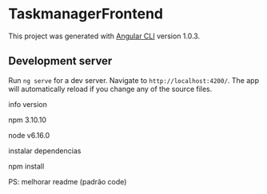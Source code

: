 # TaskmanagerFrontend

This project was generated with [Angular CLI](https://github.com/angular/angular-cli) version 1.0.3.

## Development server

Run `ng serve` for a dev server. Navigate to `http://localhost:4200/`. The app will automatically reload if you change any of the source files.

info version

npm 
3.10.10

node
v6.16.0


instalar dependencias

npm install


PS: melhorar readme (padrão code)
